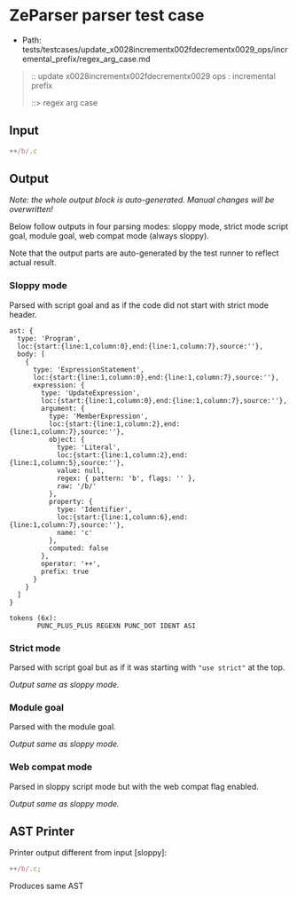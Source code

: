 # ZeParser parser test case

- Path: tests/testcases/update_x0028incrementx002fdecrementx0029_ops/incremental_prefix/regex_arg_case.md

> :: update x0028incrementx002fdecrementx0029 ops : incremental prefix
>
> ::> regex arg case

## Input

`````js
++/b/.c
`````

## Output

_Note: the whole output block is auto-generated. Manual changes will be overwritten!_

Below follow outputs in four parsing modes: sloppy mode, strict mode script goal, module goal, web compat mode (always sloppy).

Note that the output parts are auto-generated by the test runner to reflect actual result.

### Sloppy mode

Parsed with script goal and as if the code did not start with strict mode header.

`````
ast: {
  type: 'Program',
  loc:{start:{line:1,column:0},end:{line:1,column:7},source:''},
  body: [
    {
      type: 'ExpressionStatement',
      loc:{start:{line:1,column:0},end:{line:1,column:7},source:''},
      expression: {
        type: 'UpdateExpression',
        loc:{start:{line:1,column:0},end:{line:1,column:7},source:''},
        argument: {
          type: 'MemberExpression',
          loc:{start:{line:1,column:2},end:{line:1,column:7},source:''},
          object: {
            type: 'Literal',
            loc:{start:{line:1,column:2},end:{line:1,column:5},source:''},
            value: null,
            regex: { pattern: 'b', flags: '' },
            raw: '/b/'
          },
          property: {
            type: 'Identifier',
            loc:{start:{line:1,column:6},end:{line:1,column:7},source:''},
            name: 'c'
          },
          computed: false
        },
        operator: '++',
        prefix: true
      }
    }
  ]
}

tokens (6x):
       PUNC_PLUS_PLUS REGEXN PUNC_DOT IDENT ASI
`````

### Strict mode

Parsed with script goal but as if it was starting with `"use strict"` at the top.

_Output same as sloppy mode._

### Module goal

Parsed with the module goal.

_Output same as sloppy mode._

### Web compat mode

Parsed in sloppy script mode but with the web compat flag enabled.

_Output same as sloppy mode._

## AST Printer

Printer output different from input [sloppy]:

````js
++/b/.c;
````

Produces same AST

